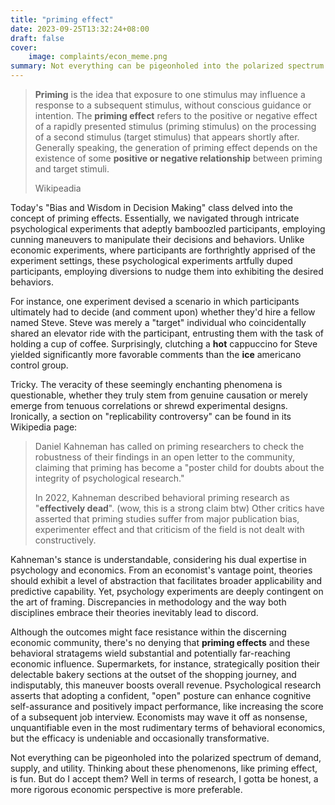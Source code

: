 ```yaml
---
title: "priming effect"
date: 2023-09-25T13:32:24+08:00
draft: false
cover:
    image: complaints/econ_meme.png
summary: Not everything can be pigeonholed into the polarized spectrum of demand, supply, and utility. Thinking about these phenomenons, like priming effect, is fun. But do I accept them? Well in terms of research, I gotta be honest, a more rigorous economic perspective is more preferable.
---
```


> **Priming** is the idea that exposure to one stimulus may influence a response to a subsequent stimulus, without conscious guidance or intention. The **priming effect** refers to the positive or negative effect of a rapidly presented stimulus (priming stimulus) on the processing of a second stimulus (target stimulus) that appears shortly after. Generally speaking, the generation of priming effect depends on the existence of some **positive or negative relationship** between priming and target stimuli.
>
> Wikipeadia

Today's "Bias and Wisdom in Decision Making" class delved into the concept of priming effects. Essentially, we navigated through intricate psychological experiments that adeptly bamboozled participants, employing cunning maneuvers to manipulate their decisions and behaviors. Unlike economic experiments, where participants are forthrightly apprised of the experiment settings, these psychological experiments artfully duped participants, employing diversions to nudge them into exhibiting the desired behaviors.

For instance, one experiment devised a scenario in which participants ultimately had to decide (and comment upon) whether they'd hire a fellow named Steve. Steve was merely a "target" individual who coincidentally shared an elevator ride with the participant, entrusting them with the task of holding a cup of coffee. Surprisingly, clutching a **hot** cappuccino for Steve yielded significantly more favorable comments than the **ice** americano control group.

Tricky. The veracity of these seemingly enchanting phenomena is questionable, whether they truly stem from genuine causation or merely emerge from tenuous correlations or shrewd experimental designs. Ironically, a section on "replicability controversy" can be found in its Wikipedia page:

> Daniel Kahneman has called on priming researchers to check the robustness of their findings in an open letter to the community, claiming that priming has become a "poster child for doubts about the integrity of psychological research."
>
> In 2022, Kahneman described behavioral priming research as "**effectively dead**". (wow, this is a strong claim btw) Other critics have asserted that priming studies suffer from major publication bias, experimenter effect and that criticism of the field is not dealt with constructively.

Kahneman's stance is understandable, considering his dual expertise in psychology and economics. From an economist's vantage point, theories should exhibit a level of abstraction that facilitates broader applicability and predictive capability. Yet, psychology experiments are deeply contingent on the art of framing. Discrepancies in methodology and the way both disciplines embrace their theories inevitably lead to discord.

Although the outcomes might face resistance within the discerning economic community, there's no denying that **priming effects** and these behavioral stratagems wield substantial and potentially far-reaching economic influence. Supermarkets, for instance, strategically position their delectable bakery sections at the outset of the shopping journey, and indisputably, this maneuver boosts overall revenue. Psychological research asserts that adopting a confident, "open" posture can enhance cognitive self-assurance and positively impact performance, like increasing the score of a subsequent job interview. Economists may wave it off as nonsense, unquantifiable even in the most rudimentary terms of behavioral economics, but the efficacy is undeniable and occasionally transformative.

Not everything can be pigeonholed into the polarized spectrum of demand, supply, and utility. Thinking about these phenomenons, like priming effect, is fun. But do I accept them? Well in terms of research, I gotta be honest, a more rigorous economic perspective is more preferable.

